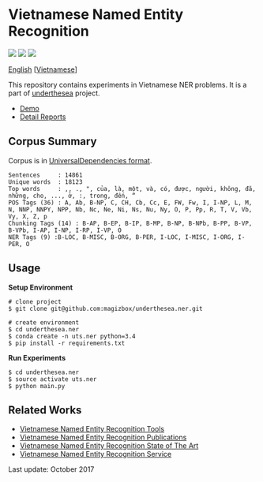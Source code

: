 # Vietnamese Named Entity Recognition

![](https://img.shields.io/badge/version-1.1.6-blue.svg) ![](https://img.shields.io/badge/build-passing-brightgreen.svg) ![](https://img.shields.io/badge/F1-88.6%25-red.svg)

[English](README.md) [[Vietnamese](README.vi.md)]

This repository contains experiments in Vietnamese NER problems. It is a part of [underthesea](https://github.com/magizbox/underthesea) project.

* [Demo](http://magizbox.com:9386)
* [Detail Reports](https://docs.google.com/spreadsheets/d/1OTd_bktaGpnLSy2I8GiFT2xhElRPymoDjPvqt4cAmc0/edit?usp=sharing)

## Corpus Summary

Corpus is in [UniversalDependencies format](https://github.com/UniversalDependencies/UD_Vietnamese).

```
Sentences     : 14861
Unique words  : 18123
Top words     : ,, ., ", của, là, một, và, có, được, người, không, đã, những, cho, ..., ở, :, trong, đến, “
POS Tags (36) : A, Ab, B-NP, C, CH, Cb, Cc, E, FW, Fw, I, I-NP, L, M, N, NNP, NNPY, NPP, Nb, Nc, Ne, Ni, Ns, Nu, Ny, O, P, Pp, R, T, V, Vb, Vy, X, Z, p
Chunking Tags (14) : B-AP, B-EP, B-IP, B-MP, B-NP, B-NPb, B-PP, B-VP, B-VPb, I-AP, I-NP, I-RP, I-VP, O
NER Tags (9) :B-LOC, B-MISC, B-ORG, B-PER, I-LOC, I-MISC, I-ORG, I-PER, O
```

## Usage

**Setup Environment**

```
# clone project
$ git clone git@github.com:magizbox/underthesea.ner.git

# create environment
$ cd underthesea.ner
$ conda create -n uts.ner python=3.4
$ pip install -r requirements.txt
```

**Run Experiments**

```
$ cd underthesea.ner
$ source activate uts.ner
$ python main.py
```


## Related Works

* [Vietnamese Named Entity Recognition Tools](https://github.com/magizbox/underthesea/wiki/Vietnamese-NLP-Tools#named-entity-recognition)
* [Vietnamese Named Entity Recognition Publications](https://github.com/magizbox/underthesea/wiki/Vietnamese-NLP-Publications#named-entity-recognition)
* [Vietnamese Named Entity Recognition State of The Art](https://github.com/magizbox/underthesea/wiki/Vietnamese-NLP-SOTA#named-entity-recognition)
* [Vietnamese Named Entity Recognition Service](https://github.com/magizbox/underthesea/wiki/Vietnamese-NLP-Services#named-entity-recognition)

Last update: October 2017

